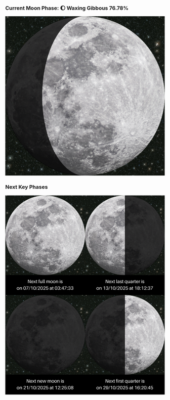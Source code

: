 ### Current Moon Phase: 🌔 Waxing Gibbous 76.78%
![Moon Phase](moonphase.png)
### Next Key Phases
![Gallery](gallery.png)